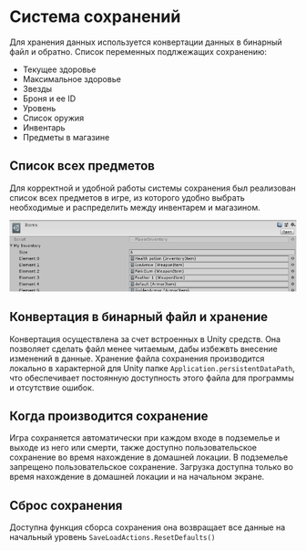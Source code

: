 # Система сохранений

Для хранения данных используется конвертации данных в бинарный файл и обратно.
Список переменных подлжежащих сохранению:
- Текущее здоровье
- Максимальное здоровье
- Звезды
- Броня и ее ID
- Уровень
- Список оружия
- Инвентарь
- Предметы в магазине

## Список всех предметов

Для корректной и удобной работы системы сохранения был реализован список всех предметов в игре, из которого удобно выбрать необходимые и распределить между инвентарем и магазином.

![](Images/Items.png)

## Конвертация в бинарный файл и хранение
Конвертация осуществлена за счет встроенных в Unity средств. Она позволяет сделать файл менее читаемым, дабы избежвть внесение изменений в данные. Хранение файла сохранения производится локально в характерной для Unity папке `Application.persistentDataPath`, что обеспечивает постоянную доступность этого файла для программы и отсутствие ошибок.

## Когда производится сохранение

Игра сохраняется автоматически при каждом входе в подземелье и выходе из него или смерти, также доступно пользовательское сохранение во время нахождение в домашней локации. В подземелье запрещено пользовательское сохранение. Загрузка доступна только во время нахождение в домашней локации и на начальном экране.

## Сброс сохранения

Доступна функция сборса сохранения она возвращает все данные на начальный уровень `SaveLoadActions.ResetDefaults()`
